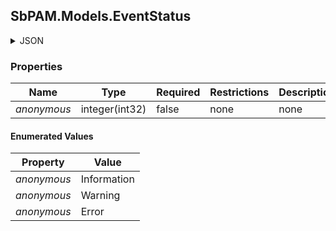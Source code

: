 
<h2 id="tocS_SbPAM.Models.EventStatus">SbPAM.Models.EventStatus</h2>

<a id="schemasbpam.models.eventstatus"></a>
<a id="schema_SbPAM.Models.EventStatus"></a>
<a id="tocSsbpam.models.eventstatus"></a>
<a id="tocssbpam.models.eventstatus"></a>

<details><summary>JSON</summary>


```json
"Information"

```


</details>

### Properties

|Name|Type|Required|Restrictions|Description|
|---|---|---|---|---|
|*anonymous*|integer(int32)|false|none|none|

#### Enumerated Values

|Property|Value|
|---|---|
|*anonymous*|Information|
|*anonymous*|Warning|
|*anonymous*|Error|


